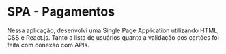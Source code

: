 # SPA - Pagamentos

Nessa aplicação, desenvolvi uma Single Page Application utilizando HTML, CSS e React.js. Tanto a lista de usuários quanto a validação dos cartões foi feita com conexão com APIs.
